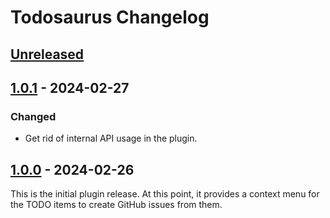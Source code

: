 Todosaurus Changelog
====================

## [Unreleased]

## [1.0.1] - 2024-02-27
### Changed
- Get rid of internal API usage in the plugin.

## [1.0.0] - 2024-02-26
This is the initial plugin release. At this point, it provides a context menu for the TODO items to create GitHub issues from them.

[1.0.0]: https://github.com/ForNeVeR/Todosaurus/releases/tag/v1.0.0
[1.0.1]: https://github.com/ForNeVeR/Todosaurus/compare/v1.0.0...v1.0.1
[Unreleased]: https://github.com/ForNeVeR/Todosaurus/compare/v1.0.1...HEAD

